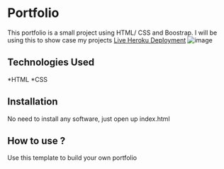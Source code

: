 # Portfolio
This portfolio is a small project using HTML/ CSS and Boostrap. I will be using this to show case my projects
[Live Heroku Deployment](#link)
![image](#link)
## Technologies Used
*HTML
*CSS
## Installation
No need to install any software, just open up index.html
## How to use ?
Use this template to build your own portfolio